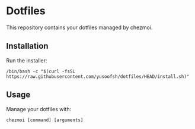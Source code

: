 # Dotfiles

This repository contains your dotfiles managed by chezmoi.

## Installation

Run the installer:
```shell
/bin/bash -c "$(curl -fsSL https://raw.githubusercontent.com/yusoofsh/dotfiles/HEAD/install.sh)"
```

## Usage

Manage your dotfiles with:
```
chezmoi [command] [arguments]
```
